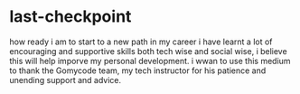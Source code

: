 # last-checkpoint
how ready i am to start to a new path in my career
i have learnt a lot of encouraging and supportive skills both tech wise and social wise, i believe this will help imporve my personal development. i wwan to use this medium to thank the Gomycode team, my tech instructor for his patience and unending support and advice.
